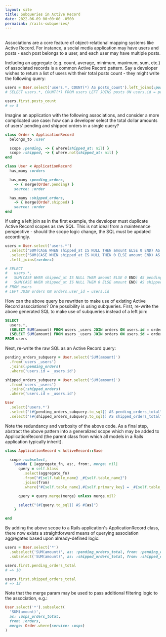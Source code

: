 ```yaml
---
layout: site
title: Subqueries in Active Record
date: 2022-06-09 00:00:00 -0500
permalink: /rails-subqueries/
---
```

<br/>Associations are a core feature of object-relational mapping systems like Active Record. For instance, a social media application may have users and posts - each post belongs to a user, and each user may have multiple posts.

Including an aggregate (e.g. count, average, minimum, maximum, sum, etc.) of associated records is a common Active Record pattern. Say a developer wishes to return a list of users with their total posts count - they might write the following query:

```ruby
users = User.select('users.*, COUNT(*) AS posts_count').left_joins(:posts)
# SELECT users.*, COUNT(*) FROM users LEFT JOINS posts ON users.id = posts.user_id

users.first.posts_count
# => 5
```

Imagine an application with the following associations, and consider a more complicated use case: how can a developer select the total dollar amounts of users' pending and shipped orders in a single query?

```ruby
class Order < ApplicationRecord
  belongs_to :user

  scope :pending, -> { where(shipped_at: nil) }
  scope :shipped, -> { where.not(shipped_at: nil) }
end

class User < ApplicationRecord
  has_many :orders

  has_many :pending_orders,
    -> { merge(Order.pending) }
    source: :order

  has_many :shipped_orders,
    -> { merge(Order.shipped) }
    source: :order
end
```

If using a left join as in the first example, the developer must duplicate Active Record scopes as raw SQL. This is not ideal from a maintenance perspective - should the scope logic change, the SQL must be updated accordingly.

```ruby
users = User.select('users.*')
  .select('SUM(CASE WHEN shipped_at IS NULL THEN amount ELSE 0 END) AS pending_orders_total')
  .select('SUM(CASE WHEN shipped_at IS NULL THEN 0 ELSE amount END) AS shipped_orders_total')
  .left_joins(:orders)

# SELECT
#   users.*,
#   SUM(CASE WHEN shipped_at IS NULL THEN amount ELSE 0 END) AS pending_orders_total,
#   SUM(CASE WHEN shipped_at IS NULL THEN 0 ELSE amount END) AS shipped_orders_total
# FROM users
# LEFT JOIN orders ON orders.user_id = users.id
```

How can the above query be rewritten to make use of existing Active Record associations? One possibility is using subqueries. First, re-write the above generated SQL to make use of subqueries instead of a left join:

```sql
SELECT
  users.*,
  (SELECT SUM(amount) FROM users _users JOIN orders ON users.id = orders.users_id WHERE users.id = _users.id AND orders.shipped_at IS NULL)     AS pending_orders_total,
  (SELECT SUM(amount) FROM users _users JOIN orders ON users.id = orders.users_id WHERE users.id = _users.id AND orders.shipped_at IS NOT NULL) AS shipped_orders_total
FROM users
```

Next, re-write the raw SQL as an Active Record query:

```ruby
pending_orders_subquery = User.select('SUM(amount)')
  .from('users _users')
  .joins(:pending_orders)
  .where('users.id = _users.id')

shipped_orders_subquery = User.select('SUM(amount)')
  .from('users _users')
  .joins(:shipped_orders)
  .where('users.id = _users.id')

User
  .select('users.*')
  .select("(#{pending_orders_subquery.to_sql}) AS pending_orders_total")
  .select("(#{shipped_orders_subquery.to_sql}) AS shipped_orders_total")
```

Note the redundancy and verbosity of the above code. As a final step, abstract the above pattern into a generalized scope which may be added to ApplicationRecord (the parent class from which all models in a Rails application typically inherit).

```ruby
class ApplicationRecord < ActiveRecord::Base

  scope :subselect,
    lambda { |aggregate_fn, as:, from:, merge: nil|
      query = self.klass
        .select(aggregate_fn)
        .from("#{self.table_name} _#{self.table_name}")
        .joins(from)
        .where("#{self.table_name}.#{self.primary_key} = _#{self.table_name}.#{self.primary_key}")

      query = query.merge(merge) unless merge.nil?

      select("(#{query.to_sql}) AS #{as}")
    }

end
```

By adding the above scope to a Rails application's ApplicationRecord class, there now exists a straightforward means of querying association aggregates based upon already-defined logic:

```ruby
users = User.select('*')
  .subselect('SUM(amount)', as: :pending_orders_total, from: :pending_orders)
  .subselect('SUM(amount)', as: :shipped_orders_total, from: :shipped_orders)

users.first.pending_orders_total
# => 10

users.first.shipped_orders_total
# => 12
```

Note that the merge param may be used to pass additional filtering logic to the association, e.g.:

```ruby
User.select('*').subselect(
  'SUM(amount)',
  as: :usps_orders_total,
  from: :orders,
  merge: Order.where(service: :usps)
)
```